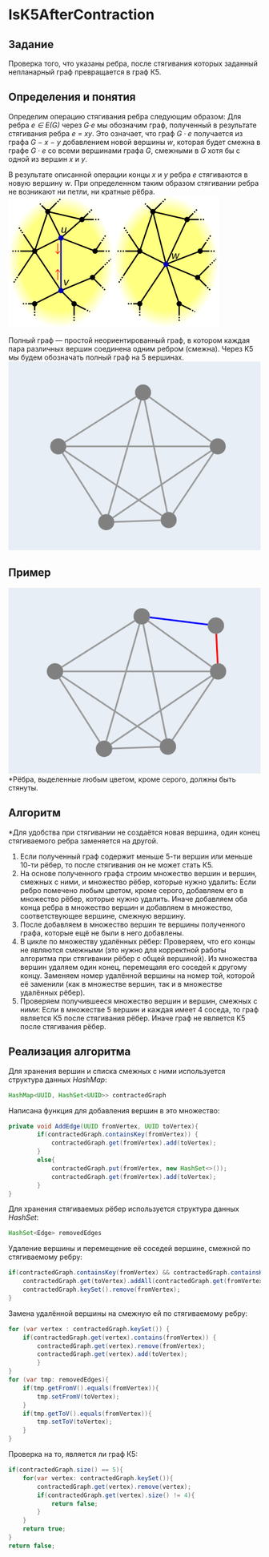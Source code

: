 # IsK5AfterContraction

## Задание 
Проверка того, что указаны ребра, после стягивания которых заданный непланарный граф превращается в граф К5.

## Определения и понятия
Определим операцию стягивания ребра следующим образом:
Для ребра _e ∈ E(G)_ через _G·e_ мы обозначим граф,
полученный в результате стягивания ребра _e = xy_. Это означает, что
граф _G · e_ получается из графа _G − x − y_ добавлением новой вершины _w_, которая будет смежна в графе _G · e_ со всеми вершинами графа _G_,
смежными в _G_ хотя бы с одной из вершин _x_ и _y_.

В результате описанной операции концы _x_ и _y_ ребра _e_ стягиваются в
новую вершину _w_. При определенном таким образом стягивании ребра не возникают ни петли, ни кратные рёбра.
![contraction.png](pictures%2Fcontraction.png) <br>

Полный граф — простой неориентированный граф, в котором каждая пара различных вершин соединена одним ребром (смежна).
Через K5 мы будем обозначать полный граф на 5
вершинах.
![K5.png](pictures%2FK5.png) <br>

## Пример
![ex1.png](pictures%2Fex1.png) <br>
*Рёбра, выделенные любым цветом, кроме серого, должны быть стянуты.

## Алгоритм
*Для удобства при стягивании не создаётся новая вершина, один конец стягиваемого ребра заменяется на другой.
1. Если полученный граф содержит меньше 5-ти вершин или меньше 10-ти рёбер, то после стягивания он не может стать К5.
2. На основе полученного графа строим множество вершин и вершин, смежных с ними, и множество рёбер, которые нужно удалить:
	Если ребро помечено любым цветом, кроме серого, добавляем его в множество рёбер, которые нужно удалить.
	Иначе добавляем оба конца ребра в множество вершин и добавляем в множество, соответствующее вершине, смежную вершину.
3. После добавляем в множество вершин те вершины полученного графа, которые ещё не были в него добавлены.
4. В цикле по множеству удалённых рёбер:
	Проверяем, что его концы не являются смежными (это нужно для корректной работы алгоритма при стягивании рёбер с общей вершиной).
	Из множества вершин удаляем один конец, перемещаяя его соседей к другому концу.
	Заменяем номер удалённой вершины на номер той, которой её заменили (как в множестве вершин, так и в множестве удалённых рёбер).
5. Проверяем получившееся множество вершин и вершин, смежных с ними:
	Если в множестве 5 вершин и каждая имеет 4 соседа, то граф является К5 после стягивания рёбер.
	Иначе граф не является К5 после стягивания рёбер.

## Реализация алгоритма
Для хранения вершин и списка смежных с ними используется структура данных *HashMap*:
```Java 
HashMap<UUID, HashSet<UUID>> contractedGraph
```

Написана функция для добавления вершин в это множество:
```Java 
private void AddEdge(UUID fromVertex, UUID toVertex){
        if(contractedGraph.containsKey(fromVertex)) {
            contractedGraph.get(fromVertex).add(toVertex);
        }
        else{
            contractedGraph.put(fromVertex, new HashSet<>());
            contractedGraph.get(fromVertex).add(toVertex);
        }
}
```
Для хранения стягиваемых рёбер используется структура данных *HashSet*:
```Java 
HashSet<Edge> removedEdges
```

Удаление вершины и перемещение её соседей вершине, смежной по стягиваемому ребру:
```Java 
if(contractedGraph.containsKey(fromVertex) && contractedGraph.containsKey(toVertex)) {
	contractedGraph.get(toVertex).addAll(contractedGraph.get(fromVertex));
	contractedGraph.keySet().remove(fromVertex);
}
```

Замена удалённой вершины на смежную ей по стягиваемому ребру:
```Java 
for (var vertex : contractedGraph.keySet()) {
	if(contractedGraph.get(vertex).contains(fromVertex)) {
		contractedGraph.get(vertex).remove(fromVertex);
		contractedGraph.get(vertex).add(toVertex);
		}
}
for (var tmp: removedEdges){
	if(tmp.getFromV().equals(fromVertex)){
		tmp.setFromV(toVertex);
	}
	if(tmp.getToV().equals(fromVertex)){
		tmp.setToV(toVertex);
	}
}
```

Проверка на то, является ли граф К5:
```Java 
if(contractedGraph.size() == 5){
	for(var vertex: contractedGraph.keySet()){
		contractedGraph.get(vertex).remove(vertex);
		if(contractedGraph.get(vertex).size() != 4){
			return false;
		}
	}
	return true;
}
return false;
```